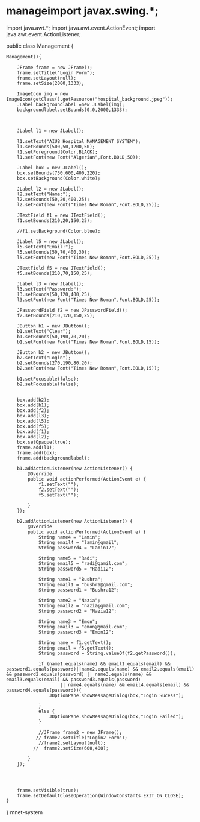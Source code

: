 # manageimport javax.swing.*;
import java.awt.*;
import java.awt.event.ActionEvent;
import java.awt.event.ActionListener;

public class Management {

    Management(){

        JFrame frame = new JFrame();
        frame.setTitle("Login Form");
        frame.setLayout(null);
        frame.setSize(2000,1333);

        ImageIcon img = new ImageIcon(getClass().getResource("hospital_background.jpeg"));
        JLabel backgroundlabel =new JLabel(img);
        backgroundlabel.setBounds(0,0,2000,1333);



        JLabel l1 = new JLabel();

        l1.setText("AIUB Hospital MANAGEMENT SYSTEM");
        l1.setBounds(500,50,1200,50);
        l1.setForeground(Color.BLACK);
        l1.setFont(new Font("Algerian",Font.BOLD,50));

        JLabel box = new JLabel();
        box.setBounds(750,600,400,220);
        box.setBackground(Color.white);

        JLabel l2 = new JLabel();
        l2.setText("Name:");
        l2.setBounds(50,20,400,25);
        l2.setFont(new Font("Times New Roman",Font.BOLD,25));

        JTextField f1 = new JTextField();
        f1.setBounds(210,20,150,25);

        //f1.setBackground(Color.blue);

        JLabel l5 = new JLabel();
        l5.setText("Email:");
        l5.setBounds(50,70,400,30);
        l5.setFont(new Font("Times New Roman",Font.BOLD,25));

        JTextField f5 = new JTextField();
        f5.setBounds(210,70,150,25);

        JLabel l3 = new JLabel();
        l3.setText("Password:");
        l3.setBounds(50,120,400,25);
        l3.setFont(new Font("Times New Roman",Font.BOLD,25));

        JPasswordField f2 = new JPasswordField();
        f2.setBounds(210,120,150,25);

        JButton b1 = new JButton();
        b1.setText("Clear");
        b1.setBounds(50,190,70,20);
        b1.setFont(new Font("Times New Roman",Font.BOLD,15));

        JButton b2 = new JButton();
        b2.setText("Login");
        b2.setBounds(270,190,80,20);
        b2.setFont(new Font("Times New Roman",Font.BOLD,15));

        b1.setFocusable(false);
        b2.setFocusable(false);


        box.add(b2);
        box.add(b1);
        box.add(f2);
        box.add(l3);
        box.add(l5);
        box.add(f5);
        box.add(f1);
        box.add(l2);
        box.setOpaque(true);
        frame.add(l1);
        frame.add(box);
        frame.add(backgroundlabel);

        b1.addActionListener(new ActionListener() {
            @Override
            public void actionPerformed(ActionEvent e) {
                f1.setText("");
                f2.setText("");
                f5.setText("");

            }
        });

        b2.addActionListener(new ActionListener() {
            @Override
            public void actionPerformed(ActionEvent e) {
                String name4 = "Lamin";
                String email4 = "lamin@gmail";
                String password4 = "Lamin12";

                String name5 = "Radi";
                String email5 = "radi@gamil.com";
                String password5 = "Radi12";

                String name1 = "Bushra";
                String email1 = "bushra@gmail.com";
                String password1 = "Bushra12";

                String name2 = "Nazia";
                String email2 = "nazia@gmail.com";
                String password2 = "Nazia12";

                String name3 = "Emon";
                String email3 = "emon@gmail.com";
                String password3 = "Emon12";

                String name = f1.getText();
                String email = f5.getText();
                String password = String.valueOf(f2.getPassword());

                if (name1.equals(name) && email1.equals(email) && password1.equals(password)||name2.equals(name) && email2.equals(email) && password2.equals(password) || name3.equals(name) && email3.equals(email) && password3.equals(password)
                        || name4.equals(name) && email4.equals(email) && password4.equals(password)){
                    JOptionPane.showMessageDialog(box,"Login Sucess");

                }
                else {
                    JOptionPane.showMessageDialog(box,"Login Failed");
                }

                //JFrame frame2 = new JFrame();
               // frame2.setTitle("Login2 Form");
                //frame2.setLayout(null);
              //  frame2.setSize(600,400);

            }
        });




        frame.setVisible(true);
        frame.setDefaultCloseOperation(WindowConstants.EXIT_ON_CLOSE);
    }
}
mnet-system
